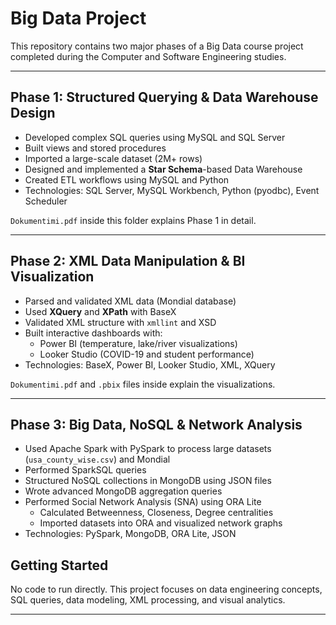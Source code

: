 # Big Data Project 

This repository contains two major phases of a Big Data course project completed during the Computer and Software Engineering studies.


---

##  Phase 1: Structured Querying & Data Warehouse Design

- Developed complex SQL queries using MySQL and SQL Server
- Built views and stored procedures
- Imported a large-scale dataset (2M+ rows)
- Designed and implemented a **Star Schema**-based Data Warehouse
- Created ETL workflows using MySQL and Python
- Technologies: SQL Server, MySQL Workbench, Python (pyodbc), Event Scheduler

 `Dokumentimi.pdf` inside this folder explains Phase 1 in detail.

---

##  Phase 2: XML Data Manipulation & BI Visualization

- Parsed and validated XML data (Mondial database)
- Used **XQuery** and **XPath** with BaseX
- Validated XML structure with `xmllint` and XSD
- Built interactive dashboards with:
  -  Power BI (temperature, lake/river visualizations)
  -  Looker Studio (COVID-19 and student performance)
- Technologies: BaseX, Power BI, Looker Studio, XML, XQuery

 `Dokumentimi.pdf` and `.pbix` files inside explain the visualizations.

---

## Phase 3: Big Data, NoSQL & Network Analysis

- Used Apache Spark with PySpark to process large datasets (`usa_county_wise.csv`) and Mondial
- Performed SparkSQL queries
- Structured NoSQL collections in MongoDB using JSON files
- Wrote advanced MongoDB aggregation queries
- Performed Social Network Analysis (SNA) using ORA Lite
  - Calculated Betweenness, Closeness, Degree centralities
  - Imported datasets into ORA and visualized network graphs
 - Technologies: PySpark, MongoDB, ORA Lite, JSON
## Getting Started

No code to run directly. This project focuses on data engineering concepts, SQL queries, data modeling, XML processing, and visual analytics.

---





